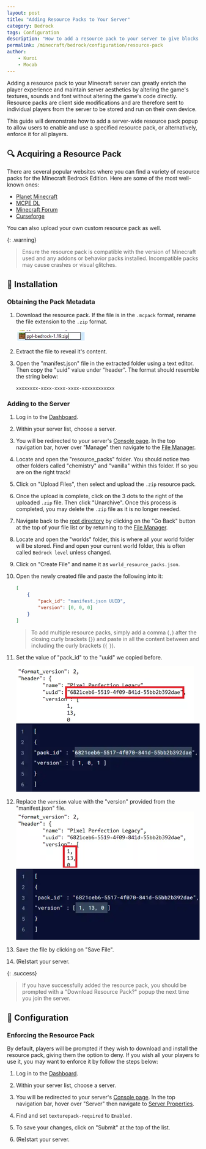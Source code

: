 ```yaml
---
layout: post
title: "Adding Resource Packs to Your Server"
category: Bedrock
tags: Configuration
description: "How to add a resource pack to your server to give blocks and textures a new look and feel."
permalink: /minecraft/bedrock/configuration/resource-pack
author:
    - Kuroi
    - Mocab
---
```


Adding a resource pack to your Minecraft server can greatly enrich the player experience and maintain server aesthetics by altering the game's textures, sounds and font without altering the game's code directly. Resource packs are client side modifications and are therefore sent to individual players from the server to be stored and run on their own device.

This guide will demonstrate how to add a server-wide resource pack popup to allow users to enable and use a specified resource pack, or alternatively, enforce it for all players.

## :mag: Acquiring a Resource Pack

There are several popular websites where you can find a variety of resource packs for the Minecraft Bedrock Edition. Here are some of the most well-known ones:

-   [Planet Minecraft](https://www.planetminecraft.com/ "A popular platform for sharing Minecraft content, including resource packs, maps, and skins. The site has a dedicated section for Bedrock Edition.")
-   [MCPE DL](https://mcpedl.com/ "A website specifically focused on Minecraft Pocket Edition and Bedrock Edition, offering a wide range of resource packs, mods, maps, and more.")
-   [Minecraft Forum](https://www.minecraftforum.net/ "A long-standing community forum for Minecraft players, featuring a section dedicated to resource packs for all editions, including Bedrock.")
-   [Curseforge](https://www.curseforge.com/minecraft-bedrock "Known for hosting mods and addons for various games, CurseForge also has a section for Minecraft Bedrock Edition resource packs.")

You can also upload your own custom resource pack as well.

{: .warning}

> Ensure the resource pack is compatible with the version of Minecraft used and any addons or behavior packs installed. Incompatible packs may cause crashes or visual glitches.

## :hammer: Installation

### Obtaining the Pack Metadata

1. Download the resource pack. If the file is in the `.mcpack` format, rename the file extension to the `.zip` format.

    ![Renaming to zip](/content/assets/images/posts/rename.webp)

2. Extract the file to reveal it's content.

3. Open the "manifest.json" file in the extracted folder using a text editor. Then copy the "uuid" value under "header". The format should resemble the string below:

    ```
    xxxxxxxx-xxxx-xxxx-xxxx-xxxxxxxxxxxx
    ```

### Adding to the Server

1. Log in to the [Dashboard](https://client.falixnodes.net/).

2. Within your server list, choose a server.

3. You will be redirected to your server's [Console page](https://client.falixnodes.net/server/console). In the top navigation bar, hover over "Manage" then navigate to the [File Manager](https://client.falixnodes.net/server/filemanager?dir=/).

4. Locate and open the "resource_packs" folder. You should notice two other folders called "chemistry" and "vanilla" within this folder. If so you are on the right track!

5. Click on "Upload Files", then select and upload the `.zip` resource pack.

6. Once the upload is complete, click on the 3 dots to the right of the uploaded `.zip` file. Then click "Unarchive". Once this process is completed, you may delete the `.zip` file as it is no longer needed.

7. Navigate back to the [root directory](https://client.falixnodes.net/server/filemanager?dir=/) by clicking on the "Go Back" button at the top of your file list or by returning to the [File Manager](https://client.falixnodes.net/server/filemanager?dir=/).

8. Locate and open the "worlds" folder, this is where all your world folder will be stored. Find and open your current world folder, this is often called `Bedrock level` unless changed.

9. Click on "Create File" and name it as `world_resource_packs.json`.

10. Open the newly created file and paste the following into it:

    ```json
    [
        {
            "pack_id": "manifest.json UUID",
            "version": [0, 0, 0]
        }
    ]
    ```

    > To add multiple resource packs, simply add a comma (`,`) after the closing curly brackets (`}`) and paste in all the content between and including the curly brackets (`{` `}`).

11. Set the value of "pack_id" to the "uuid" we copied before.

    ![manifest-packid](/content/assets/images/posts/manifest-packid.webp)
    ![pack id](/content/assets/images/posts/BedrockPackID.webp)

12. Replace the `version` value with the "version" provided from the "manifest.json" file.
    ![manifest-ver](/content/assets/images/posts/manifest-ver.webp)
    ![version](/content/assets/images/posts/BedrockResourceVer.webp)

13. Save the file by clicking on "Save File".

14. (Re)start your server.

{: .success}

> If you have successfully added the resource pack, you should be prompted with a "Download Resource Pack?" popup the next time you join the server.

## :wrench: Configuration

### Enforcing the Resource Pack

By default, players will be prompted if they wish to download and install the resource pack, giving them the option to deny. If you wish all your players to use it, you may want to enforce it by follow the steps below:

1. Log in to the [Dashboard](https://client.falixnodes.net/).

2. Within your server list, choose a server.

3. You will be redirected to your server's [Console page](https://client.falixnodes.net/server/console). In the top navigation bar, hover over "Server" then navigate to [Server Properties](https://client.falixnodes.net/server/properties).

4. Find and set `texturepack-required` to `Enabled`.

5. To save your changes, click on "Submit" at the top of the list.

6. (Re)start your server.
